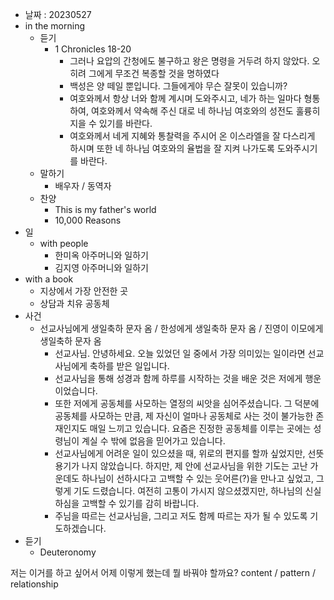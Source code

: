 - 날짜 : 20230527
- in the morning
	- 듣기
		- 1 Chronicles 18-20
			- 그러나 요압의 간청에도 불구하고 왕은 명령을 거두려 하지 않았다. 오히려 그에게 무조건 복종할 것을 명하였다
			- 백성은 양 떼일 뿐입니다. 그들에게야 무슨 잘못이 있습니까?
			- 여호와께서 항상 너와 함께 계시며 도와주시고, 네가 하는 일마다 형통하여, 여호와께서 약속해 주신 대로 네 하나님 여호와의 성전도 훌륭히 지을 수 있기를 바란다.
			- 여호와께서 네게 지혜와 통찰력을 주시어 온 이스라엘을 잘 다스리게 하시며 또한 네 하나님 여호와의 율법을 잘 지켜 나가도록 도와주시기를 바란다.
	- 말하기
		-  배우자 / 동역자 
	- 찬양
		- This is my father's world
		- 10,000 Reasons
- 일
	- with people
		- 한미옥 아주머니와 일하기
		- 김지영 아주머니와 일하기
- with a book
	- 지상에서 가장 안전한 곳
	- 상담과 치유 공동체
- 사건
	- 선교사님에게 생일축하 문자 옴 / 한성에게 생일축하 문자 옴 / 진영이 이모에게 생일축하 문자 옴
		- 선교사님. 안녕하세요. 오늘 있었던 일 중에서 가장 의미있는 일이라면 선교사님에게 축하를 받은 일입니다. 
		- 선교사님을 통해 성경과 함께 하루를 시작하는 것을 배운 것은 저에게 행운이었습니다.
		- 또한 저에게 공동체를 사모하는 열정의 씨앗을 심어주셨습니다. 그 덕분에 공동체를 사모하는 만큼, 제 자신이 얼마나 공동체로 사는 것이 불가능한 존재인지도 매일 느끼고 있습니다. 요즘은 진정한 공동체를 이루는 곳에는 성령님이 계실 수 밖에 없음을 믿어가고 있습니다.
		- 선교사님에게 어려운 일이 있으셨을 때, 위로의 편지를 할까 싶었지만, 선뜻 용기가 나지 않았습니다. 하지만, 제 안에 선교사님을 위한 기도는 고난 가운데도 하나님이 선하시다고 고백할 수 있는 웃어른(?)을 만나고 싶었고, 그렇게 기도 드렸습니다. 여전히 고통이 가시지 않으셨겠지만, 하나님의 신실하심을 고백할 수 있기를 감히 바랍니다.
		- 주님을 따르는 선교사님을, 그리고 저도 함께 따르는 자가 될 수 있도록 기도하겠습니다.
- 듣기
	- Deuteronomy 


저는 이거를 하고 싶어서 어제 이렇게 했는데 뭘 바꿔야 할까요?
content / pattern / relationship